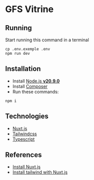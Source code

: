 # GFS Vitrine

## Running
Start running this command in a terminal
```shell
cp .env.exemple .env
npm run dev
```

## Installation
- Install [Node.js **v20.9.0**]()
- Install [Composer]()
- Run these commands:
```shell
npm i
```

## Technologies
- [Nuxt.js](https://nuxt.com/)
- [Tailwindcss](https://tailwindcss.com/)
- [Typescript](https://www.typescriptlang.org/)

## References
- [Install Nuxt.js](https://nuxt.com/)
- [Install tailwind with Nuxt.js](https://laravel.io/articles/setting-up-laravel-with-inertiajs-vuejs-tailwind-css)
